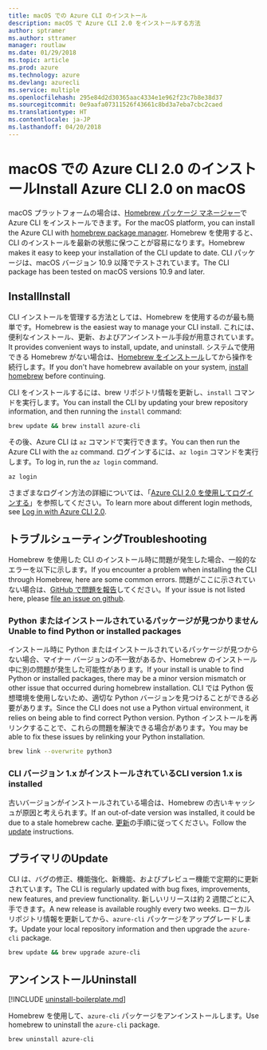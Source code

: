 ```yaml
---
title: macOS での Azure CLI のインストール
description: macOS で Azure CLI 2.0 をインストールする方法
author: sptramer
ms.author: sttramer
manager: routlaw
ms.date: 01/29/2018
ms.topic: article
ms.prod: azure
ms.technology: azure
ms.devlang: azurecli
ms.service: multiple
ms.openlocfilehash: 295e84d2d30365aac4334e1e962f23c7b8e38d37
ms.sourcegitcommit: 0e9aafa07311526f43661c8bd3a7eba7cbc2caed
ms.translationtype: HT
ms.contentlocale: ja-JP
ms.lasthandoff: 04/20/2018
---
```

# <a name="install-azure-cli-20-on-macos"></a><span data-ttu-id="5e81f-103">macOS での Azure CLI 2.0 のインストール</span><span class="sxs-lookup"><span data-stu-id="5e81f-103">Install Azure CLI 2.0 on macOS</span></span>

<span data-ttu-id="5e81f-104">macOS プラットフォームの場合は、[Homebrew パッケージ マネージャー](http://brew.sh)で Azure CLI をインストールできます。</span><span class="sxs-lookup"><span data-stu-id="5e81f-104">For the macOS platform, you can install the Azure CLI with [homebrew package manager](http://brew.sh).</span></span> <span data-ttu-id="5e81f-105">Homebrew を使用すると、CLI のインストールを最新の状態に保つことが容易になります。</span><span class="sxs-lookup"><span data-stu-id="5e81f-105">Homebrew makes it easy to keep your installation of the CLI update to date.</span></span> <span data-ttu-id="5e81f-106">CLI パッケージは、macOS バージョン 10.9 以降でテストされています。</span><span class="sxs-lookup"><span data-stu-id="5e81f-106">The CLI package has been tested on macOS versions 10.9 and later.</span></span>

## <a name="install"></a><span data-ttu-id="5e81f-107">Install</span><span class="sxs-lookup"><span data-stu-id="5e81f-107">Install</span></span>

<span data-ttu-id="5e81f-108">CLI インストールを管理する方法としては、Homebrew を使用するのが最も簡単です。</span><span class="sxs-lookup"><span data-stu-id="5e81f-108">Homebrew is the easiest way to manage your CLI install.</span></span> <span data-ttu-id="5e81f-109">これには、便利なインストール、更新、およびアンインストール手段が用意されています。</span><span class="sxs-lookup"><span data-stu-id="5e81f-109">It provides convenient ways to install, update, and uninstall.</span></span>
<span data-ttu-id="5e81f-110">システムで使用できる Homebrew がない場合は、[Homebrew をインストール](https://docs.brew.sh/Installation.html)してから操作を続行します。</span><span class="sxs-lookup"><span data-stu-id="5e81f-110">If you don't have homebrew available on your system, [install homebrew](https://docs.brew.sh/Installation.html) before continuing.</span></span>

<span data-ttu-id="5e81f-111">CLI をインストールするには、brew リポジトリ情報を更新し、`install` コマンドを実行します。</span><span class="sxs-lookup"><span data-stu-id="5e81f-111">You can install the CLI by updating your brew repository information, and then running the `install` command:</span></span>

```bash
brew update && brew install azure-cli
```

<span data-ttu-id="5e81f-112">その後、Azure CLI は `az` コマンドで実行できます。</span><span class="sxs-lookup"><span data-stu-id="5e81f-112">You can then run the Azure CLI with the `az` command.</span></span> <span data-ttu-id="5e81f-113">ログインするには、`az login` コマンドを実行します。</span><span class="sxs-lookup"><span data-stu-id="5e81f-113">To log in, run the `az login` command.</span></span>

```azurecli
az login
```

<span data-ttu-id="5e81f-114">さまざまなログイン方法の詳細については、「[Azure CLI 2.0 を使用してログインする](authenticate-azure-cli.md)」を参照してください。</span><span class="sxs-lookup"><span data-stu-id="5e81f-114">To learn more about different login methods, see [Log in with Azure CLI 2.0](authenticate-azure-cli.md).</span></span>

## <a name="troubleshooting"></a><span data-ttu-id="5e81f-115">トラブルシューティング</span><span class="sxs-lookup"><span data-stu-id="5e81f-115">Troubleshooting</span></span>

<span data-ttu-id="5e81f-116">Homebrew を使用した CLI のインストール時に問題が発生した場合、一般的なエラーを以下に示します。</span><span class="sxs-lookup"><span data-stu-id="5e81f-116">If you encounter a problem when installing the CLI through Homebrew, here are some common errors.</span></span> <span data-ttu-id="5e81f-117">問題がここに示されていない場合は、[GitHub で問題を報告](https://github.com/Azure/azure-cli/issues)してください。</span><span class="sxs-lookup"><span data-stu-id="5e81f-117">If your issue is not listed here, please [file an issue on github](https://github.com/Azure/azure-cli/issues).</span></span>

### <a name="unable-to-find-python-or-installed-packages"></a><span data-ttu-id="5e81f-118">Python またはインストールされているパッケージが見つかりません</span><span class="sxs-lookup"><span data-stu-id="5e81f-118">Unable to find Python or installed packages</span></span>

<span data-ttu-id="5e81f-119">インストール時に Python またはインストールされているパッケージが見つからない場合、マイナー バージョンの不一致があるか、Homebrew のインストール中に別の問題が発生した可能性があります。</span><span class="sxs-lookup"><span data-stu-id="5e81f-119">If your install is unable to find Python or installed packages, there may be a minor version mismatch or other issue that occurred during homebrew installation.</span></span> <span data-ttu-id="5e81f-120">CLI では Python 仮想環境を使用しないため、適切な Python バージョンを見つけることができる必要があります。</span><span class="sxs-lookup"><span data-stu-id="5e81f-120">Since the CLI does not use a Python virtual environment, it relies on being able to find correct Python version.</span></span> <span data-ttu-id="5e81f-121">Python インストールを再リンクすることで、これらの問題を解決できる場合があります。</span><span class="sxs-lookup"><span data-stu-id="5e81f-121">You may be able to fix these issues by relinking your Python installation.</span></span>

```bash
brew link --overwrite python3
```

### <a name="cli-version-1x-is-installed"></a><span data-ttu-id="5e81f-122">CLI バージョン 1.x がインストールされている</span><span class="sxs-lookup"><span data-stu-id="5e81f-122">CLI version 1.x is installed</span></span>

<span data-ttu-id="5e81f-123">古いバージョンがインストールされている場合は、Homebrew の古いキャッシュが原因と考えられます。</span><span class="sxs-lookup"><span data-stu-id="5e81f-123">If an out-of-date version was installed, it could be due to a stale homebrew cache.</span></span> <span data-ttu-id="5e81f-124">[更新](#Update)の手順に従ってください。</span><span class="sxs-lookup"><span data-stu-id="5e81f-124">Follow the [update](#Update) instructions.</span></span>

## <a name="update"></a><span data-ttu-id="5e81f-125">プライマリの</span><span class="sxs-lookup"><span data-stu-id="5e81f-125">Update</span></span>

<span data-ttu-id="5e81f-126">CLI は、バグの修正、機能強化、新機能、およびプレビュー機能で定期的に更新されています。</span><span class="sxs-lookup"><span data-stu-id="5e81f-126">The CLI is regularly updated with bug fixes, improvements, new features, and preview functionality.</span></span> <span data-ttu-id="5e81f-127">新しいリリースは約 2 週間ごとに入手できます。</span><span class="sxs-lookup"><span data-stu-id="5e81f-127">A new release is available roughly every two weeks.</span></span> <span data-ttu-id="5e81f-128">ローカル リポジトリ情報を更新してから、`azure-cli` パッケージをアップグレードします。</span><span class="sxs-lookup"><span data-stu-id="5e81f-128">Update your local repository information and then upgrade the `azure-cli` package.</span></span>

```bash
brew update && brew upgrade azure-cli
```

## <a name="uninstall"></a><span data-ttu-id="5e81f-129">アンインストール</span><span class="sxs-lookup"><span data-stu-id="5e81f-129">Uninstall</span></span>

[!INCLUDE [uninstall-boilerplate.md](includes/uninstall-boilerplate.md)]

<span data-ttu-id="5e81f-130">Homebrew を使用して、`azure-cli` パッケージをアンインストールします。</span><span class="sxs-lookup"><span data-stu-id="5e81f-130">Use homebrew to uninstall the `azure-cli` package.</span></span>

```bash
brew uninstall azure-cli
```
